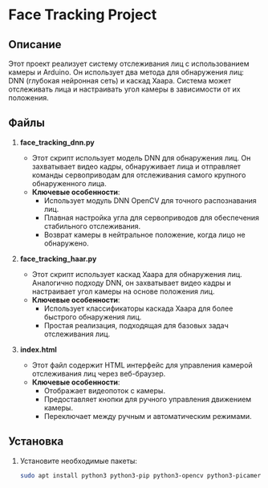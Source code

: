 # Face Tracking Project

## Описание
Этот проект реализует систему отслеживания лиц с использованием камеры и Arduino. Он использует два метода для обнаружения лиц: DNN (глубокая нейронная сеть) и каскад Хаара. Система может отслеживать лица и настраивать угол камеры в зависимости от их положения.

## Файлы
1. **face_tracking_dnn.py**
   - Этот скрипт использует модель DNN для обнаружения лиц. Он захватывает видео кадры, обнаруживает лица и отправляет команды сервоприводам для отслеживания самого крупного обнаруженного лица.
   - **Ключевые особенности**:
     - Использует модуль DNN OpenCV для точного распознавания лиц.
     - Плавная настройка угла для сервоприводов для обеспечения стабильного отслеживания.
     - Возврат камеры в нейтральное положение, когда лицо не обнаружено.

2. **face_tracking_haar.py**
   - Этот скрипт использует каскад Хаара для обнаружения лиц. Аналогично подходу DNN, он захватывает видео кадры и настраивает угол камеры на основе положения лиц.
   - **Ключевые особенности**:
     - Использует классификаторы каскада Хаара для более быстрого обнаружения лиц.
     - Простая реализация, подходящая для базовых задач отслеживания лиц.

3. **index.html**
   - Этот файл содержит HTML интерфейс для управления камерой отслеживания лиц через веб-браузер.
   - **Ключевые особенности**:
     - Отображает видеопоток с камеры.
     - Предоставляет кнопки для ручного управления движением камеры.
     - Переключает между ручным и автоматическим режимами.

## Установка
1. Установите необходимые пакеты:
   ```bash
   sudo apt install python3 python3-pip python3-opencv python3-picamera
